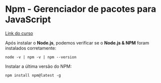 # Npm - Gerenciador de pacotes para JavaScript

[Link do curso](https://www.treinaweb.com.br/curso/npm-gerenciador-de-pacotes-para-javascript)

Após instalar o **Node.js**, podemos verificar se o **Node.js & NPM** foram instalados corretamente:

```
node -v | npm -v | npm --version
```
Instalar a última versão do NPM:

```
npm install npm@latest -g
```

